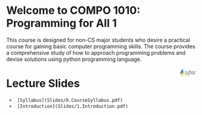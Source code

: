 # Welcome to COMPO 1010: Programming for All 1

This course is designed for non-CS major students who desire a practical course for gaining basic computer programming skills.
The course provides a comprehensive study of how to approach programming problems and devise solutions using python programming language.


<img align="right" width="10%" src="images/course-image.png">

# Lecture Slides
     +  [Syllabus](Slides/0.CourseSyllabus.pdf)
     +  [Introduction](Slides/1.Introduction.pdf)